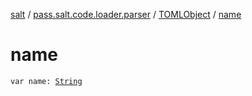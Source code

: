 [salt](../../index.md) / [pass.salt.code.loader.parser](../index.md) / [TOMLObject](index.md) / [name](./name.md)

# name

`var name: `[`String`](https://kotlinlang.org/api/latest/jvm/stdlib/kotlin/-string/index.html)
